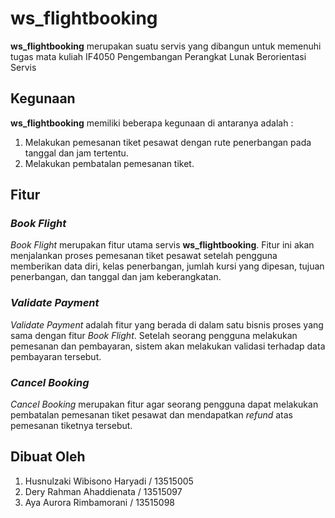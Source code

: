 # ws_flightbooking

**ws_flightbooking** merupakan suatu servis yang dibangun untuk memenuhi tugas mata kuliah IF4050 Pengembangan Perangkat Lunak Berorientasi Servis 

## Kegunaan

**ws_flightbooking** memiliki beberapa kegunaan di antaranya adalah :
1. Melakukan pemesanan tiket pesawat dengan rute penerbangan pada tanggal dan jam tertentu.
2. Melakukan pembatalan pemesanan tiket.

## Fitur

### *Book Flight* 
*Book Flight* merupakan fitur utama servis **ws_flightbooking**. Fitur ini akan menjalankan proses pemesanan tiket pesawat setelah pengguna memberikan data diri, kelas penerbangan, jumlah kursi yang dipesan, tujuan penerbangan, dan tanggal dan jam keberangkatan.

### *Validate Payment*
*Validate Payment* adalah fitur yang berada di dalam satu bisnis proses yang sama dengan fitur *Book Flight*. Setelah seorang pengguna melakukan pemesanan dan pembayaran, sistem akan melakukan validasi terhadap data pembayaran tersebut. 

### *Cancel Booking*
*Cancel Booking* merupakan fitur agar seorang pengguna dapat melakukan pembatalan pemesanan tiket pesawat dan mendapatkan *refund* atas pemesanan tiketnya tersebut.

## Dibuat Oleh 
1. Husnulzaki Wibisono Haryadi / 13515005
2. Dery Rahman Ahaddienata / 13515097
3. Aya Aurora Rimbamorani / 13515098

